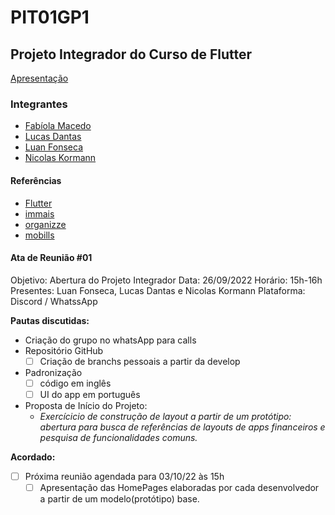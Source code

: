 # PIT01GP1

## Projeto Integrador do Curso de Flutter

[Apresentação](https://docs.google.com/presentation/d/181Vlhx1l7lmpuS8htd34nlJ9vLXomLDjK2Sc5mJm4JY/edit#slide=id.g1395cdef0a2_0_83 )

### Integrantes

- [Fabíola Macedo](https://github.com/sarmiini)
- [Lucas Dantas](https://github.com/ldantascruz)
- [Luan Fonseca](https://github.com/Luanftg)
- [Nicolas Kormann](https://github.com/nicolasKormann)

#### Referências

- [Flutter](https://flutter.dev/)
- [immais](https://immais.com/)
- [organizze](https://www.organizze.com.br/)
- [mobills](https://www.mobills.com.br/)

#### Ata de Reunião #01

Objetivo: Abertura do Projeto Integrador
Data: 26/09/2022  Horário: 15h-16h
Presentes: Luan Fonseca, Lucas Dantas e Nicolas Kormann
Plataforma: Discord / WhatssApp

**Pautas discutidas:**

- Criação do grupo no whatsApp para calls
- Repositório GitHub
  - [ ] Criação de branchs pessoais a partir da develop
- Padronização
  - [ ] código em inglês
  - [ ] UI do app em português
- Proposta de Início do Projeto:
  - *Exercícicio de construção de layout a partir de um protótipo: abertura para busca de referências de layouts de apps financeiros e pesquisa de funcionalidades comuns.*

**Acordado:**

- [ ] Próxima reunião agendada para 03/10/22 às 15h
  - [ ] Apresentação das HomePages elaboradas por cada desenvolvedor a partir de um modelo(protótipo) base.
